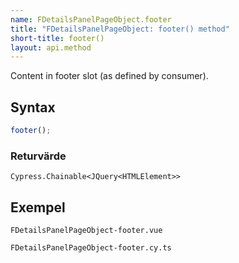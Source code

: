 ```yaml
---
name: FDetailsPanelPageObject.footer
title: "FDetailsPanelPageObject: footer() method"
short-title: footer()
layout: api.method
---
```


Content in footer slot (as defined by consumer).

## Syntax

```ts nocompile nolint
footer();
```

### Returvärde

`Cypress.Chainable<JQuery<HTMLElement>>`

## Exempel

```import static
FDetailsPanelPageObject-footer.vue
```

```import
FDetailsPanelPageObject-footer.cy.ts
```
